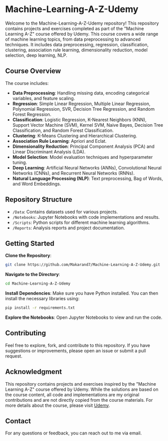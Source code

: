 # Machine-Learning-A-Z-Udemy
Welcome to the Machine-Learning-A-Z-Udemy repository! This repository contains projects and exercises completed as part of the "Machine Learning A-Z" course offered by Udemy. This course covers a wide range of machine learning topics, from data preprocessing to advanced techniques. It includes data preprocessing, regression, classification, clustering, association rule learning, dimensionality reduction, model selection, deep learning, NLP.

## Course Overview
The course includes:
- **Data Preprocessing**: Handling missing data, encoding categorical variables, and feature scaling.
- **Regression**: Simple Linear Regression, Multiple Linear Regression, Polynomial Regression, SVR, Decision Tree Regression, and Random Forest Regression.
- **Classification**: Logistic Regression, K-Nearest Neighbors (KNN), Support Vector Machine (SVM), Kernel SVM, Naive Bayes, Decision Tree Classification, and Random Forest Classification.
- **Clustering**: K-Means Clustering and Hierarchical Clustering.
- **Association Rule Learning**: Apriori and Eclat.
- **Dimensionality Reduction**: Principal Component Analysis (PCA) and Linear Discriminant Analysis (LDA).
- **Model Selection**: Model evaluation techniques and hyperparameter tuning.
- **Deep Learning**: Artificial Neural Networks (ANNs), Convolutional Neural Networks (CNNs), and Recurrent Neural Networks (RNNs).
- **Natural Language Processing (NLP)**: Text preprocessing, Bag of Words, and Word Embeddings.

## Repository Structure
- `/Data`: Contains datasets used for various projects.
- `/Notebooks`: Jupyter Notebooks with code implementations and results.
- `/Scripts`: Python scripts for different machine learning algorithms.
- `/Reports`: Analysis reports and project documentation.

## Getting Started
**Clone the Repository**:
```bash
git clone https://github.com/Makarand7/Machine-Learning-A-Z-Udemy.git
```

**Navigate to the Directory**:
```bash
cd Machine-Learning-A-Z-Udemy
```

**Install Dependencies**:
Make sure you have Python installed. You can then install the necessary libraries using:
```bash
pip install -r requirements.txt
```

**Explore the Notebooks**:
Open Jupyter Notebooks to view and run the code.

## Contributing
Feel free to explore, fork, and contribute to this repository. If you have suggestions or improvements, please open an issue or submit a pull request.

## Acknowledgment
This repository contains projects and exercises inspired by the "Machine Learning A-Z" course offered by Udemy. While the solutions are based on the course content, all code and implementations are my original contributions and are not directly copied from the course materials. For more details about the course, please visit [Udemy](https://www.udemy.com).

## Contact
For any questions or feedback, you can reach out to me via email.
